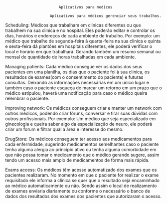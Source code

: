 							Aplicativos para medicos

						Aplicativos para médicos gerenciar seus trabalhos.

Scheduling: Médicos que trabalham em clinicas diferentes ou que trabalhem na sua clinica e no hospital. Eles poderão editar e controlar os dias, horários e endereços de cada ambiente de trabalho. Por exemplo: um médico que trabalhe de segunda-feira à quarta-feira na sua clinica e quinta e sexta-feira dá plantões em hospitais diferentes, ele poderá verificar o local e horário em que trabalhará. Gerando também um resumo semanal ou mensal de quantidade de horas trabalhadas em cada ambiente.

Managing patients: Cada médico consegue ver os dados dos seus pacientes em uma planilha, os dias que o paciente foi à sua clinica, os resultados de exames(com o consentimento do paciente) e futuras consultas. Deixando as informações necessárias em um único lugar e também caso o paciente esqueça de marcar um retorno em um prazo que o médico estipulou, haverá uma notificação para caso o médico queira relembrar o paciente.

Improving network: Os médicos conseguem criar e manter um network com outros médicos, podendo criar fóruns, conversar e tirar suas dúvidas com outros profissionais. Por exemplo: Um médico que seja especializado em ginecologia e queira saber algo da especialização de neuro, ele poderá criar um forum e filtrar qual a área e interesse do mesmo.

DrugStore: Os médicos conseguem ter acesso aos medicamentos para cada enfermidade, sugerindo medicamentos semelhantes caso o paciente tenha alguma alergia ao principio ativo ou tenha alguma comorbidade em que não possa tomar o medicamento que o médico gerando sugere, assim tendo um acesso mais amplo de medicamentos de forma mais rápida.

Exams access: Os médicos têm acesso automatizado dos exames que os pacientes realizaram. No momento em que o paciente for realizar o exame requisitado ele informa a clínica se quer que o resultado seja encaminhado ao médico automaticamente ou não. Sendo assim o local de realizamento de exames enviaria diariamente ou conforme o necessário o banco de dados dos resultados dos exames dos pacientes que autorizaram o acesso.
